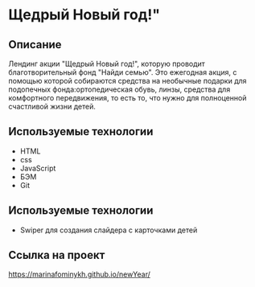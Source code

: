 # Щедрый Новый год!"

## Описание

Лендинг акции "Щедрый Новый год!", которую проводит благотворительный фонд "Найди семью". Это ежегодная акция, с помощью которой собираются средства на необычные подарки для подопечных фонда:ортопедическая обувь, линзы, средства для комфортного передвижения, то есть то, что нужно для полноценной счастливой жизни детей.

## Используемые технологии

* HTML
* css
* JavaScript
* БЭМ
* Git

## Используемые технологии
 * Swiper для создания слайдера с карточками детей

## Ссылка на проект

https://marinafominykh.github.io/newYear/
